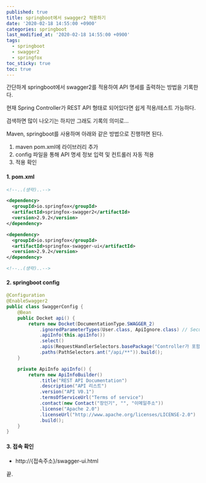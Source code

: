 ```yaml
---
published: true
title: springboot에서 swagger2 적용하기
date: '2020-02-18 14:55:00 +0900'
categories: springboot
last_modified_at: '2020-02-18 14:55:00 +0900'
tags:
  - springboot
  - swagger2
  - springfox
toc_sticky: true
toc: true
---
```

간단하게 springboot에서 swagger2를 적용하여 API 명세를 출력하는 방법을 기록한다.

현재 Spring Controller가 REST API 형태로 되어있다면 쉽게 적용/테스트 가능하다.

검색하면 많이 나오기는 하지만 그래도 기록의 의미로...

Maven, springboot를 사용하며 아래와 같은 방법으로 진행하면 된다.

1. maven pom.xml에 라이브러리 추가
2. config 파일을 통해 API 명세 정보 입력 및 컨트롤러 자동 적용
3. 적용 확인

#### 1. pom.xml

```xml
<!--..(생략)..-->

<dependency>
  <groupId>io.springfox</groupId>
  <artifactId>springfox-swagger2</artifactId>
  <version>2.9.2</version>
</dependency>

<dependency>
  <groupId>io.springfox</groupId>
  <artifactId>springfox-swagger-ui</artifactId>
  <version>2.9.2</version>
</dependency>

<!--..(생략)..-->

```

#### 2. springboot config

```java
@Configuration
@EnableSwagger2
public class SwaggerConfig {
	@Bean
	public Docket api() {
		return new Docket(DocumentationType.SWAGGER_2)
            .ignoredParameterTypes(User.class, ApiIgnore.class) // Security User 나  ApiIgnore 파라미터는 제외한다.
			.apiInfo(this.apiInfo())
			.select()
			.apis(RequestHandlerSelectors.basePackage("Controller가 포함된 패키지명"))
			.paths(PathSelectors.ant("/api/**")).build();
	}

	private ApiInfo apiInfo() {
		return new ApiInfoBuilder()
			.title("REST API Documentation")
			.description("API 리스트")
			.version("API V0.1")
			.termsOfServiceUrl("Terms of service")
            .contact(new Contact("장인기", "", "이메일주소"))
			.license("Apache 2.0")
            .licenseUrl("http://www.apache.org/licenses/LICENSE-2.0")
			.build();
	}
}
```

#### 3. 접속 확인
- http://{접속주소}/swagger-ui.html

끝.
